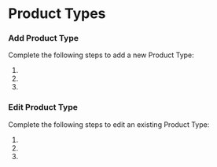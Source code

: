 # Product Types

### Add Product Type

Complete the following steps to add a new Product Type:

1.

1.

1.

### Edit Product Type

Complete the following steps to edit an existing Product Type:

1.

1.

1.
